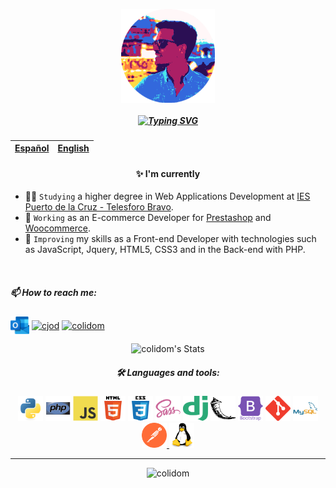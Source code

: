 <p align="center" width="300">
    <img align="center" width="150" src="img/avatar.png" />
    <!-- <h3 align="center">¡Hola, soy Carlos!<img width="30px" src="img/wave.gif"></h3> -->
    <h5 align="center"><a href="https://git.io/typing-svg"><img src="https://readme-typing-svg.demolab.com?font=Fira+Code&pause=1000&center=true&vCenter=true&width=1000&height=70&lines=%C2%A1Hi%2C+I'm+Carlos!%F0%9F%96%96;A+developer%F0%9F%91%A8%F0%9F%8F%BB%E2%80%8D%F0%9F%92%BB+from+Canary+Islands;Passionate+about+technology+in+general+with+the+firm+objective+of...;+learning+and+improving+myself+every+day+both+in+the+workplace+and+personally;I+hope+my+small+contributions+will+be+helpful+to+you%F0%9F%98%8A%E2%9C%8C%EF%B8%8F." alt="Typing SVG" /></a></h5>
</p>

| <a href="https://github.com/colidom/colidom/blob/main/README.md">Español</a> | <a href="https://github.com/colidom/colidom/blob/main/README-EN.md">English</a> |
| :--------------------------------------------------------------------------: | :-----------------------------------------------------------------------------: |

<div align="center">

#### ✨ I'm currently

</div>

-   👨‍🎓 `Studying` a higher degree in Web Applications Development at [IES Puerto de la Cruz - Telesforo Bravo](https://www3.gobiernodecanarias.org/medusa/edublog/iespuertodelacruztelesforobravo/).
-   💼 `Working` as an E-commerce Developer for [Prestashop](https://www.prestashop.com/) and [Woocommerce](https://woocommerce.com/).
-   🌱 `Improving` my skills as a Front-end Developer with technologies such as JavaScript, Jquery, HTML5, CSS3 and in the Back-end with PHP.

<br>
<!-- Contact -->
<h5 align="left">📫 How to reach me:</h5>
<p align="left">
    <a href="mailto:colidom@outlook.com" target="blank"><img align="center" src="/img/outlook.svg" alt="colidom@outlook.com" width="30" height="30" /></a>
    <a href="https://linkedin.com/in/cjod" target="_blank"><img align="center" src="https://raw.githubusercontent.com/rahuldkjain/github-profile-readme-generator/master/src/images/icons/Social/linked-in-alt.svg" alt="cjod" width="40" height="30" /></a>
    <a href="https://stackoverflow.com/users/11397032/colidom" target="_blank"><img align="center" src="https://raw.githubusercontent.com/rahuldkjain/github-profile-readme-generator/master/src/images/icons/Social/stack-overflow.svg" alt="colidom" width="40" height="30" /></a>
</p>

<div align="center">

![colidom's Stats](https://github-readme-stats.vercel.app/api?username=colidom&theme=vue-dark&show_icons=true&hide_border=true&count_private=true&locale=en)

</div>

<h5 align="center">🛠️ Languages and tools:</h5>
<p align="center"> 
    <a href="https://www.python.org" target="_blank" rel="noreferrer"><img src="/img/python.svg" alt="python" width="40" height="40"/></a> 
    <a href="https://www.php.net" target="_blank" rel="noreferrer"><img src="/img/php.svg" alt="php" width="40" height="40"/></a> 
    <a href="https://developer.mozilla.org/en-US/docs/Web/JavaScript" target="_blank" rel="noreferrer"><img src="/img/javascript.svg" alt="javascript" width="40" height="40"/></a> 
    <a href="https://www.w3.org/html/" target="_blank" rel="noreferrer"><img src="/img/html5.svg" alt="html5" width="40" height="40"/></a> 
    <a href="https://www.w3schools.com/css/" target="_blank" rel="noreferrer"><img src="/img/css3.svg" alt="css3" width="40" height="40"/></a> 
    <a href="https://sass-lang.com" target="_blank" rel="noreferrer"><img src="/img/sass.svg" alt="sass" width="40" height="40"/></a>
    <a href="https://www.djangoproject.com/" target="_blank" rel="noreferrer"><img src="/img/django.svg" alt="django" width="40" height="40"/></a> 
    <a href="https://flask.palletsprojects.com/" target="_blank" rel="noreferrer"><img src="/img/flask.svg" alt="flask" width="40" height="40"/></a> 
    <a href="https://getbootstrap.com" target="_blank" rel="noreferrer"><img src="/img/bootstrap.svg" alt="bootstrap" width="40" height="40"/></a> 
    <a href="https://git-scm.com/" target="_blank" rel="noreferrer"><img src="/img/git.svg" alt="git" width="40" height="40"/></a> 
    <a href="https://www.mysql.com/" target="_blank" rel="noreferrer"><img src="/img/mysql.svg" alt="mysql" width="40" height="40"/></a> 
    <a href="https://postman.com" target="_blank" rel="noreferrer"><img src="/img/getpostman.svg" alt="postman" width="40" height="40"/> </a>
    <a href="https://www.linux.org/" target="_blank" rel="noreferrer"><img src="/img/linux.svg" alt="linux" width="40" height="40"/></a> 
</p>

---

<!-- Views counter -->
<p align="center"> <img src="https://komarev.com/ghpvc/?username=colidom&label=Profile%20views&color=0e75b6&style=flat" alt="colidom" /> </p>
